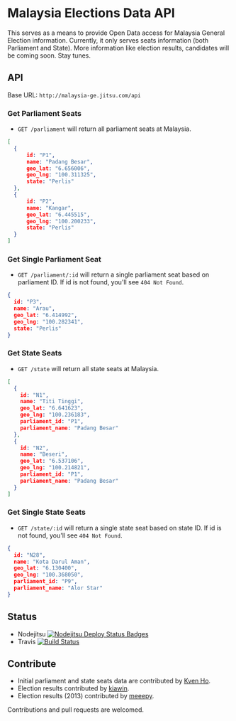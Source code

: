 Malaysia Elections Data API
=============================
This serves as a means to provide Open Data access for Malaysia General Election information. Currently, it only serves seats information (both Parliament and State). More information like election results, candidates will be coming soon. Stay tunes.

API
---
Base URL: `http://malaysia-ge.jitsu.com/api`
### Get Parliament Seats
+ `GET /parliament` will return all parliament seats at Malaysia.

```json
[
  {
      id: "P1",
      name: "Padang Besar",
      geo_lat: "6.656006",
      geo_lng: "100.311325",
      state: "Perlis"
  },
  {
      id: "P2",
      name: "Kangar",
      geo_lat: "6.445515",
      geo_lng: "100.200233",
      state: "Perlis"
  }
]
```

### Get Single Parliament Seat
+  `GET /parliament/:id` will return a single parliament seat based on parliament ID. If id is not found, you'll see `404 Not Found`.

```json
{
  id: "P3",
  name: "Arau",
  geo_lat: "6.414992",
  geo_lng: "100.282341",
  state: "Perlis"
}
```

### Get State Seats
+ `GET /state` will return all state seats at Malaysia.

```json
[
  {
    id: "N1",
    name: "Titi Tinggi",
    geo_lat: "6.641623",
    geo_lng: "100.236183",
    parliament_id: "P1",
    parliament_name: "Padang Besar"
  },
  {
    id: "N2",
    name: "Beseri",
    geo_lat: "6.537106",
    geo_lng: "100.214821",
    parliament_id: "P1",
    parliament_name: "Padang Besar"
  }
]
```

### Get Single State Seats
+  `GET /state/:id` will return a single state seat based on state ID. If id is not found, you'll see `404 Not Found`.

```json
{
  id: "N28",
  name: "Kota Darul Aman",
  geo_lat: "6.130400",
  geo_lng: "100.368050",
  parliament_id: "P9",
  parliament_name: "Alor Star"
}
```

Status
------
+ Nodejitsu [![Nodejitsu Deploy Status Badges](https://webhooks.nodejitsu.com/shernshiou/malaysia-generalelection-server.png)](https://webops.nodejitsu.com#shernshiou/webhooks)
+ Travis [![Build Status](https://travis-ci.org/shernshiou/malaysia-generalelection-server.png)](https://travis-ci.org/shernshiou/malaysia-generalelection-server)


Contribute
----------
- Initial parliament and state seats data are contributed by [Kven Ho](https://github.com/imkven).
- Election results contributed by [kiawin](https://github.com/kiawin).
- Election results (2013) contributed by [meeepy](https://www.facebook.com/meeepy).

Contributions and pull requests are welcomed.